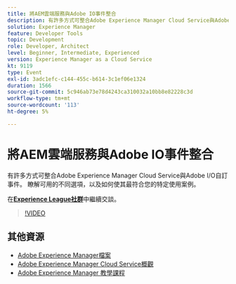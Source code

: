 ```yaml
---
title: 將AEM雲端服務與Adobe IO事件整合
description: 有許多方式可整合Adobe Experience Manager Cloud Service與Adobe I/O自訂事件。 瞭解可用的不同選項，以及如何使其最符合您的特定使用案例。
solution: Experience Manager
feature: Developer Tools
topic: Development
role: Developer, Architect
level: Beginner, Intermediate, Experienced
version: Experience Manager as a Cloud Service
kt: 9119
type: Event
exl-id: 3adc1efc-c144-455c-b614-3c1ef06e1324
duration: 1566
source-git-commit: 5c946ab73e78d4243ca310032a10bb8e82228c3d
workflow-type: tm+mt
source-wordcount: '113'
ht-degree: 5%

---
```


# 將AEM雲端服務與Adobe IO事件整合

有許多方式可整合Adobe Experience Manager Cloud Service與Adobe I/O自訂事件。 瞭解可用的不同選項，以及如何使其最符合您的特定使用案例。

在&#x200B;**[Experience League社群](https://adobe.ly/3ij0O1W)**&#x200B;中繼續交談。

>[!VIDEO](https://video.tv.adobe.com/v/337529/?quality=12&learn=on&hidetitle=true)

## 其他資源

- [Adobe Experience Manager檔案](https://experienceleague.adobe.com/docs/experience-manager-cloud-service.html?lang=zh-Hant)
- [Adobe Experience Manager Cloud Service概觀](https://experienceleague.adobe.com/docs/experience-manager-cloud-service/overview/home.html?lang=zh-Hant)
- [Adobe Experience Manager 教學課程](https://experienceleague.adobe.com/docs/experience-manager-tutorials.html?lang=zh-Hant)
